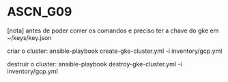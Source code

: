 # ASCN_G09

[nota] antes de poder correr os comandos e preciso ter a chave do gke em ~/keys/key.json

criar o cluster:
ansible-playbook create-gke-cluster.yml -i inventory/gcp.yml

destruir o cluster:
ansible-playbook destroy-gke-cluster.yml -i inventory/gcp.yml
